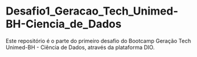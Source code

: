 # Desafio1_Geracao_Tech_Unimed-BH-Ciencia_de_Dados
Este repositório é o parte do primeiro desafio do Bootcamp Geração Tech Unimed-BH - Ciência de Dados, através da plataforma DIO.
